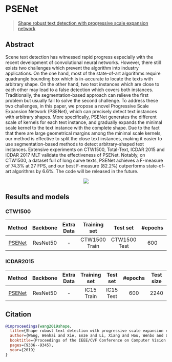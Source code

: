 # PSENet

> [Shape robust text detection with progressive scale expansion network](https://arxiv.org/abs/1903.12473)

<!-- [ALGORITHM] -->

## Abstract

Scene text detection has witnessed rapid progress especially with the recent development of convolutional neural networks. However, there still exists two challenges which prevent the algorithm into industry applications. On the one hand, most of the state-of-art algorithms require quadrangle bounding box which is in-accurate to locate the texts with arbitrary shape. On the other hand, two text instances which are close to each other may lead to a false detection which covers both instances. Traditionally, the segmentation-based approach can relieve the first problem but usually fail to solve the second challenge. To address these two challenges, in this paper, we propose a novel Progressive Scale Expansion Network (PSENet), which can precisely detect text instances with arbitrary shapes. More specifically, PSENet generates the different scale of kernels for each text instance, and gradually expands the minimal scale kernel to the text instance with the complete shape. Due to the fact that there are large geometrical margins among the minimal scale kernels, our method is effective to split the close text instances, making it easier to use segmentation-based methods to detect arbitrary-shaped text instances. Extensive experiments on CTW1500, Total-Text, ICDAR 2015 and ICDAR 2017 MLT validate the effectiveness of PSENet. Notably, on CTW1500, a dataset full of long curve texts, PSENet achieves a F-measure of 74.3% at 27 FPS, and our best F-measure (82.2%) outperforms state-of-art algorithms by 6.6%. The code will be released in the future.

<div align=center>
<img src="https://user-images.githubusercontent.com/22607038/142795864-9b455b10-8a19-45bb-aeaf-4b733f341afc.png"/>
</div>

## Results and models

### CTW1500

|                           Method                            | Backbone | Extra Data | Training set  |   Test set   | #epochs | Test size | Precision | Recall | Hmean  |                           Download                            |
| :---------------------------------------------------------: | :------: | :--------: | :-----------: | :----------: | :-----: | :-------: | :-------: | :----: | :----: | :-----------------------------------------------------------: |
| [PSENet](/configs/textdet/psenet/psenet_resnet50_fpnf_600e_ctw1500.py) | ResNet50 |     -      | CTW1500 Train | CTW1500 Test |   600   |   1280    |  0.7705   | 0.7883 | 0.7793 | [model](https://download.openmmlab.com/mmocr/textdet/psenet/psenet_resnet50_fpnf_600e_ctw1500/psenet_resnet50_fpnf_600e_ctw1500_20220825_221459-7f974ac8.pth) \| [log](https://download.openmmlab.com/mmocr/textdet/psenet/psenet_resnet50_fpnf_600e_ctw1500/20220825_221459.log) |

### ICDAR2015

|                            Method                             | Backbone | Extra Data | Training set | Test set  | #epochs | Test size | Precision | Recall | Hmean  |                            Download                             |
| :-----------------------------------------------------------: | :------: | :--------: | :----------: | :-------: | :-----: | :-------: | :-------: | :----: | :----: | :-------------------------------------------------------------: |
| [PSENet](/configs/textdet/psenet/psenet_resnet50_fpnf_600e_icdar2015.py) | ResNet50 |     -      |  IC15 Train  | IC15 Test |   600   |   2240    |  0.8396   | 0.7636 | 0.7998 | [model](https://download.openmmlab.com/mmocr/textdet/psenet/psenet_resnet50_fpnf_600e_icdar2015/psenet_resnet50_fpnf_600e_icdar2015_20220825_222709-b6741ec3.pth) \| [log](https://download.openmmlab.com/mmocr/textdet/psenet/psenet_resnet50_fpnf_600e_icdar2015/20220825_222709.log) |

## Citation

```bibtex
@inproceedings{wang2019shape,
  title={Shape robust text detection with progressive scale expansion network},
  author={Wang, Wenhai and Xie, Enze and Li, Xiang and Hou, Wenbo and Lu, Tong and Yu, Gang and Shao, Shuai},
  booktitle={Proceedings of the IEEE/CVF Conference on Computer Vision and Pattern Recognition},
  pages={9336--9345},
  year={2019}
}
```
